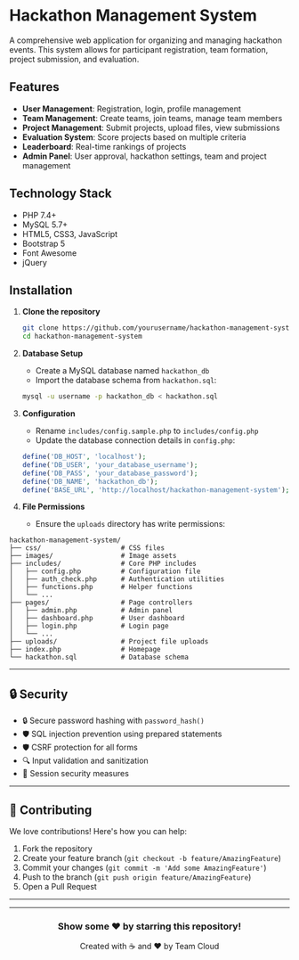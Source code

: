 # Hackathon Management System

A comprehensive web application for organizing and managing hackathon events. This system allows for participant registration, team formation, project submission, and evaluation.

## Features

- **User Management**: Registration, login, profile management
- **Team Management**: Create teams, join teams, manage team members
- **Project Management**: Submit projects, upload files, view submissions
- **Evaluation System**: Score projects based on multiple criteria
- **Leaderboard**: Real-time rankings of projects
- **Admin Panel**: User approval, hackathon settings, team and project management

## Technology Stack

- PHP 7.4+
- MySQL 5.7+
- HTML5, CSS3, JavaScript
- Bootstrap 5
- Font Awesome
- jQuery

## Installation

1. **Clone the repository**

   ```bash
   git clone https://github.com/yourusername/hackathon-management-system.git
   cd hackathon-management-system
   ```

2. **Database Setup**

   - Create a MySQL database named `hackathon_db`
   - Import the database schema from `hackathon.sql`:

   ```bash
   mysql -u username -p hackathon_db < hackathon.sql
   ```

3. **Configuration**

   - Rename `includes/config.sample.php` to `includes/config.php`
   - Update the database connection details in `config.php`:

   ```php
   define('DB_HOST', 'localhost');
   define('DB_USER', 'your_database_username');
   define('DB_PASS', 'your_database_password');
   define('DB_NAME', 'hackathon_db');
   define('BASE_URL', 'http://localhost/hackathon-management-system');
   ```

4. **File Permissions**

   - Ensure the `uploads` directory has write permissions:


```
hackathon-management-system/
├── css/                    # CSS files
├── images/                 # Image assets
├── includes/               # Core PHP includes
│   ├── config.php          # Configuration file
│   ├── auth_check.php      # Authentication utilities
│   ├── functions.php       # Helper functions
│   └── ...
├── pages/                  # Page controllers
│   ├── admin.php           # Admin panel
│   ├── dashboard.php       # User dashboard
│   ├── login.php           # Login page
│   └── ...
├── uploads/                # Project file uploads
├── index.php               # Homepage
└── hackathon.sql           # Database schema
```

---

## 🔒 Security

- 🔒 Secure password hashing with `password_hash()`
- 🛡️ SQL injection prevention using prepared statements
- 🛡️ CSRF protection for all forms
- 🔍 Input validation and sanitization
- 🔄 Session security measures

---

## 🤝 Contributing

We love contributions! Here's how you can help:

1. Fork the repository
2. Create your feature branch (`git checkout -b feature/AmazingFeature`)
3. Commit your changes (`git commit -m 'Add some AmazingFeature'`)
4. Push to the branch (`git push origin feature/AmazingFeature`)
5. Open a Pull Request

---



---

<div align="center">
  <h3>Show some ❤️ by starring this repository!</h3>
  <p>Created with ☕ and ❤️ by Team Cloud</p>
</div>
